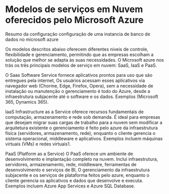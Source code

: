 #  Modelos de serviços em Nuvem oferecidos pelo Microsoft Azure
Resumo da configuração configuração de uma instancia de banco de dados no microsoft azure

Os modelos descritos abaixo oferecem diferentes níveis de controle, flexibilidade e gerenciamento, permitindo que as empresas escolham a solução que melhor se adapta às suas necessidades.
O Microsoft azure nos trás os três principais modelos de serviço em nuvem: SaaS, IaaS e PaaS.

O Saas Software Service fornece aplicativos prontos para uso que são entregues pela internet, Os usuários acessam esses aplicativos via navegador web (Chorme, Edge, Firefox, Opera), sem a necessidade de instalação ou manutenção o gerenciamento é todo do Azure, desde a infraestrutura subjacente até o software e os dados. Exemplos (Microsoft 365, Dynamics 365).

IaaS Infrastructure as a Service oferece recursos fundamentais de computação, armazenamento e rede sob demanda. É ideal para empresas que desejam migrar suas cargas de trabalho para a nuvem sem modificar a arquitetura existente  o gerenciamento é feito pelo azure da infraestrutura física (servidores, armazenamento, rede), enquanto o cliente gerencia o sistema operacional, middleware e aplicativos. Exemplos incluem máquinas virtuais (VMs) e redes virtuais1.

PaaS (Platform as a Service)  O PaaS oferece um ambiente de desenvolvimento e implantação completo na nuvem. Inclui infraestrutura, servidores, armazenamento, rede, middleware, ferramentas de desenvolvimento e serviços de BI, O gerenciamento da infraestrutura subjacente e os serviços de plataforma feitos pelo azure, enquanto o cliente gerencia os aplicativos e dados que desenvolve e executa. Exemplos incluem Azure App Services e Azure SQL Database.

